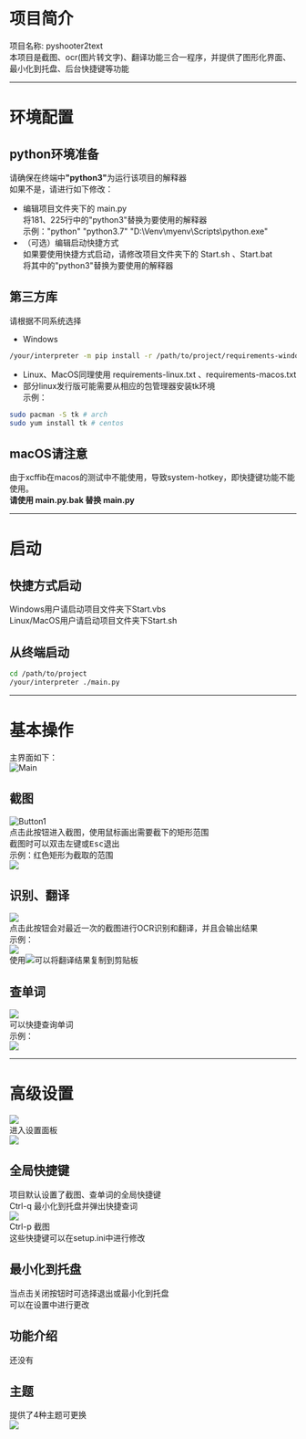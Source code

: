 # 项目简介
项目名称: pyshooter2text  
本项目是截图、ocr(图片转文字)、翻译功能三合一程序，并提供了图形化界面、最小化到托盘、后台快捷键等功能  
___
# 环境配置
## python环境准备
请确保在终端中<b>"python3"</b>为运行该项目的解释器  
如果不是，请进行如下修改：  
- 编辑项目文件夹下的 main.py  
将181、225行中的"python3"替换为要使用的解释器  
示例："python" "python3.7" "D:\Venv\myenv\Scripts\python.exe"  
- （可选）编辑启动快捷方式  
如果要使用快捷方式启动，请修改项目文件夹下的 Start.sh 、Start.bat  
将其中的"python3"替换为要使用的解释器  
## 第三方库
请根据不同系统选择  
- Windows  
```sh
/your/interpreter -m pip install -r /path/to/project/requirements-windows.txt
```
- Linux、MacOS同理使用 requirements-linux.txt 、requirements-macos.txt  
- 部分linux发行版可能需要从相应的包管理器安装tk环境  
示例：  
```sh
sudo pacman -S tk # arch
sudo yum install tk # centos
```
## macOS请注意
由于xcffib在macos的测试中不能使用，导致system-hotkey，即快捷键功能不能使用。  
__请使用 main.py.bak 替换 main.py__
___
# 启动
## 快捷方式启动
Windows用户请启动项目文件夹下Start.vbs  
Linux/MacOS用户请启动项目文件夹下Start.sh  
## 从终端启动
```sh
cd /path/to/project
/your/interpreter ./main.py
```
___
# 基本操作
主界面如下：  
![Main](_v_images/20200627133856366_9516.png)  
## 截图
![Button1](_v_images/20200627133947753_29880.png)  
点击此按钮进入截图，使用鼠标画出需要截下的矩形范围  
截图时可以双击左键或<kbd>Esc</kbd>退出  
示例：红色矩形为截取的范围  
![](_v_images/20200627140534752_1396.png)  
## 识别、翻译
![](_v_images/20200627134517732_29759.png)  
点击此按钮会对最近一次的截图进行OCR识别和翻译，并且会输出结果  
示例：  
![](_v_images/20200627140735419_24754.png)  
使用![](_v_images/20200627142530199_31400.png)可以将翻译结果复制到剪贴板  
## 查单词
![](_v_images/20200627140819421_22567.png)  
可以快捷查询单词  
示例：  
![](_v_images/20200627140656280_27158.png)  
___
# 高级设置
![](_v_images/20200627141649065_2999.png)  
进入设置面板  
![](_v_images/20200628112132614_11176.png)  
## 全局快捷键
项目默认设置了截图、查单词的全局快捷键  
Ctrl-q    最小化到托盘并弹出快捷查词  
![](_v_images/20200627141349636_28339.png)  
Ctrl-p    截图  
这些快捷键可以在setup.ini中进行修改  
## 最小化到托盘
当点击关闭按钮时可选择退出或最小化到托盘  
可以在设置中进行更改  
## 功能介绍
还没有  
## 主题
提供了4种主题可更换  
![](_v_images/20200627141921032_10584.png)  
